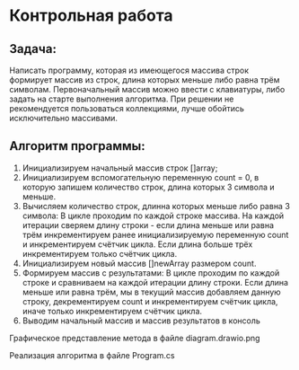 # Контрольная работа
## Задача:
Написать программу, которая из имеющегося массива строк формирует массив из строк, длина которых меньше либо равна трём символам. Первоначальный массив можно ввести с клавиатуры, либо задать на старте выполнения алгоритма. При решении не рекомендуется пользоваться коллекциями, лучше обойтись исключительно массивами.

## Алгоритм программы:
1. Инициализируем начальный массив строк []array;
2. Инициализируем вспомогательную переменную count = 0, в которую запишем количество строк, длина которых 3 символа и меньше.
3. Вычисляем количество строк, длинна которых меньше либо равна 3 символа:
В цикле проходим по каждой строке массива. На каждой итерации сверяем длину строки - если длина меньше или равна трём инкрементируем ранее инициализируемую переменную count и инкрементируем счётчик цикла. Если длина больше трёх инкрементируем только счётчик цикла.
4. Инициализируем новый массив []newArray размером count.
5. Формируем массив с результатами:
В цикле проходим по каждой строке и сравниваем на каждой итерации длину строки. Если длина меньше или равна трём, мы в текущий массив добавляем данную строку, декрементируем count и инкрементируем счётчик цикла, иначе только инкрементируем счётчик цикла.
6. Выводим начальный массив и массив результатов в консоль

Графическое представление метода в файле diagram.drawio.png

Реализация алгоритма в файле Program.cs